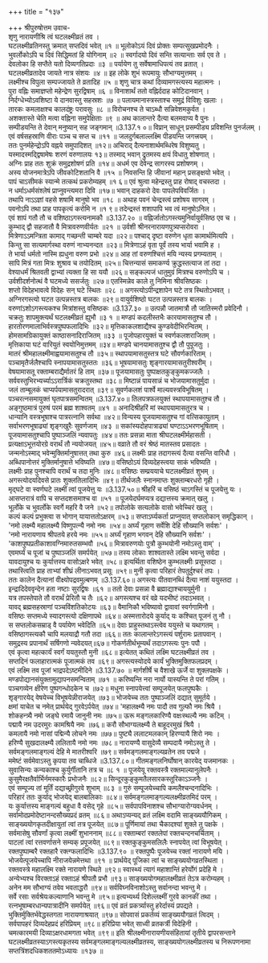 +++
title = "१३७"

+++
श्रीपुरुषोत्तम उवाच-  
शृणु नारायणीश्रि त्वं घटलक्ष्मीव्रतं तव ।  
घटलक्ष्मीव्रतिनस्तु क्रमात् सप्तदिवं भवेत् ॥१ ॥
भूलोकोऽयं दिवं प्रोक्तः सम्पत्सुखप्रमोदनैः ।  
भुवर्लोकोऽपि च दिवं सिद्धिमतां हि योगिनाम् ॥२ ॥
स्वर्गादयो दिवं सन्ति सत्यान्ताः सर्व एव ते ।  
देवलोका हि सप्तैते यतो दिव्यगतिप्रदाः ॥३ ॥
पर्यायेण तु सर्वेषामाधिपत्यं तव व्रतात् ।  
घटलक्ष्मीव्रतादेव जायते नात्र संशयः ॥४ ॥
इह लोके शुभं रूपमायुः सौभाग्यमुत्तमम् ।  
लक्ष्मीश्च विपुला सम्पज्जायते ते व्रतादिह ॥५ ॥
शृणु चात्र कथां दिव्यामगस्त्यस्य महात्मनः ।  
पुरा वह्निः समाज्ञप्तो महेन्द्रेण सुरद्विषाम् ॥६ ॥
विनाशार्थं ततो वह्निर्ददाह कोटिदानवान् ।  
निर्दग्धेभ्योऽवशिष्टा ये दानवास्तु सहस्रशः ॥७ ॥
पलायमानास्त्रस्ताश्च समुद्रं विविशुः खलाः ।  
तारकः कमलाक्षश्च कालदंष्ट्रः परावसुः ॥८ ॥
विरोचनश्च ते चाऽब्धौ सन्निवेशमकुर्वत ।  
अशक्तास्ते चेति मत्वा वह्निना समुपेक्षिताः ॥९ ॥
अथ कालान्तरे दैत्या बलमवाप्य वै पुनः ।  
सम्पीडयन्ति ते देवान् मनुष्यान् सह जङ्गमान् ॥3.137.१ ०॥
विप्रान् साधून् प्रसम्पीड्य प्रविशन्ति पुनर्जलम् ।  
एवं वर्षसहस्राणि वीराः पञ्च च सप्त च ॥११ ॥
जलदुर्गबलाल्लक्ष्मि पीडयन्ति जगत्त्रयम् ।  
ततः पुनर्महेन्द्रोऽपि वह्नये समुपादिशत् ॥१२॥
अचिराद् दैत्यनाशार्थमब्धिरेष विशुष्यतु ।  
यस्मादस्मद्द्विषामेषः शरणं वरुणालयः १३॥
तस्माद् भवान् द्रुतमस्य क्षयं विधातु शोषणात् ।  
अग्निः प्राह ततः शुक्रं समुद्रशोषणं प्रति ॥१४॥
अधर्म एव देवेन्द्र सागरस्य प्रशोषणम् ।  
अस्य योजनमात्रेऽपि जीवकोटिशतानि वै ॥१५ ॥
निवसन्ति हि जीवानां महान् प्रसङ्क्षयो भवेत् ।  
पापं चाऽसीमकं स्यान्मे तत्कथं प्रकरोम्यहम् ॥१ ६॥
एवं श्रुत्वा महेन्द्रस्तु प्राह रोषाद् वचस्तदा ।  
न धर्माऽधर्मसंश्लेषं प्राप्नुवन्त्यमरा दिवि ॥१७॥
भवान् दाहकरो देवः पापलेपविवर्जितः ।  
तथापि नाऽऽज्ञां वहसे शषामि मानुषो भव ॥१८ ॥
अथाह पवनं चेन्द्रस्त्वं प्रशोषय सागरम् ।  
पवनोऽपि तथा प्राह पापकृत्यं करोमि न ॥१ ९॥
तदेन्द्रस्तं शशापापि भव त्वं मानुषोऽनिल ।  
एवं शापं गतौ तौ च वशिष्ठाऽगस्त्यनामकौ ॥3.137.२० ॥
वह्निर्जातोऽगस्त्यमुनिर्वायुर्वसिष्ठ एव च ।  
कुम्भाद् द्वौ सहजातौ वै मित्रावरुणवीर्यतः ॥२१ ॥
उर्वशी श्रीनरनारायणपुत्र्यप्सरोवरा ।  
मित्रेणाऽऽमन्त्रिता कामाद् गच्छन्ती चाम्बरे यदा ॥२२॥
पश्चाद् दृष्टा वरुणेन धृता कामार्थमित्यपि ।  
किन्तु सा सत्यमार्गस्था वरुणं नाभ्यनन्दत ॥२३॥
मित्रेणाऽहं वृता पूर्वं तस्य भार्या भवामि ह ।  
ते भार्या धर्मतो नास्मि ह्यधुना वरुण प्रभो ॥२४॥
आह तां वरुणश्चित्तं मयि न्यस्य प्रगम्यताम् ।  
सापि मित्रं गता मित्रः शुश्राव च तयोदितम् ॥२५॥
चित्तन्यासं समाकर्ण्य क्रुद्धस्तत्याज तां तदा ।  
वेश्याधर्मं श्रितवती द्वाभ्यां त्यक्ता हि सा ययौ ॥२६॥
सङ्कल्पजं धातुमुग्रं मित्रश्च वरुणोऽपि च ।  
उर्वशीदर्शनोत्थं वै घटमध्ये ससर्जतुः ॥२७॥
एतस्मिन्नेव काले तु निमिना श्रीवसिष्ठकः ।  
शप्तो विदेहभावत्वे विदेहः सन् घटे स्थितः ॥२८ ॥
अगस्त्योऽपीन्द्रशापेन घटे तत्र स्थितोऽभवत् ।  
अग्निरगस्त्यो घटत उत्पन्नस्तत्र बालकः ॥२९॥
वायुर्वशिष्ठो घटत उत्पन्नस्तत्र बालकः ।  
वरुणांऽशोऽगस्त्यकश्च मित्रांशस्तु वसिष्ठकः ॥3.137.३० ॥
उत्पन्नौ जातमात्रौ तौ जातिस्मरौ प्रवेदिनौ ।  
चक्रतुः शापमुक्त्यर्थं घटलक्ष्मीव्रतं ह्युभौ ॥३ १ ॥
मण्डपं कदलीस्तभैः कारयामासतुश्च तौ ।  
हारतोरणमालाभिर्वस्त्रपुष्पफलादिभिः ॥३२॥
मृत्तिकाकलशाद्यैश्च कुण्डवेदीभिरन्वितम् ।  
होमसामग्रिकायुक्तं काष्ठासनादिराजितम् ॥३३ ॥
पूजोपहारयुक्तं च स्वर्णकलशराजितम् ।  
मृत्तिकाया घटं वारियुतं स्वयोनिमुत्तमम् ॥३४॥
मण्डपे चानयामासतुश्च द्वौ तौ पुपूजतुः ।  
मातरं श्रीमहालक्ष्मीमाह्वयामासतुश्च तौ ॥३५॥
स्थापयामासतुस्तत्र घटे सौवर्णकारिताम् ।  
पञ्चामृतैर्जलैश्चापि स्नापयामासतुस्ततः ॥३६॥
भूषयामासतुः शृङ्गारयामासतुरीश्वरीम् ।  
वेषयामासतू रक्ताम्बराद्यैर्मातरं हि ताम् ॥३७॥
पूजयामासतुः पुष्पाक्षतकुङ्कुमकज्जलैः ।  
सर्ववस्तुभिरभ्यर्च्याऽऽरार्त्रिकं चक्रतुस्तथा ॥३८॥
मिष्टान्नं पायसान्नं च भोजयामासतुर्मुदा ।  
जलं ताम्बूलकं चाप्यर्पयामासतुरादरात् ॥३९॥
सुवर्णकलशं पार्श्वे माल्यवस्त्रविभूषितम् ।  
पञ्चरत्नसमायुक्तं घृतपात्रसमन्वितम् ॥3.137.४०॥
तिलपत्रफलयुक्तं स्थापयामासतुश्च तौ ।  
अङ्गुष्ठमात्रं पुरुषं परमं ब्रह्म शाश्वतम् ॥४१ ॥
अनादिश्रीहरिं मां स्थापयामासतुरत्र च ।  
धान्यानि वस्त्रभूषाश्च पात्ररत्नानि सर्वथा ॥४२॥
विन्यस्य पूजयामासतुश्च गां वत्सिकायुताम् ।  
सर्वाभरणभूषाढ्यां शृङ्गखुरैः सुवर्णजाम् ॥४३ ॥
सकांस्यदोहपात्राढ्यां घण्टाऽऽभरणभूषिताम् ।  
पूजयामासतुश्चापि पुष्पाञ्जलिं न्यवापतुः ॥४४॥
ततः प्रसन्ना माता श्रीघटलक्ष्मीर्महासती ।  
प्रत्यक्षाऽभूत्तयोरग्रे वरार्थं तौ न्ययोजयत् ॥४५॥
वव्राते तौ वरं श्रेष्ठं मातस्तव प्रसादतः ।  
जन्मनोऽस्माद् भवेन्मुक्तिर्मानुषात्तत् तथा कुरु ॥४६॥
लक्ष्मीः प्राह तदागस्त्यं दैत्या वसन्ति वारिधौ ।  
अब्धिपानोत्तरं मुक्तिर्मानुषात्ते भविष्यति ॥४७॥
वसिष्ठोऽयं दिव्यदेहस्त्वया साकं भविष्यति ।  
लक्ष्मीः प्राह पुनश्चापि वरार्थं च तदा मुनिः ॥४८॥
वसिष्ठः सम्प्रययाचे घटलक्ष्मीव्रतं शुभम् ।  
अगस्त्योदयदिवसे प्रातः शुक्लतिलादिभिः ॥४९॥
तीर्थजलैः स्नानमाप्तः शुक्लाम्बरधरो गृही ।  
मृद्घटे वा स्वर्णघटे लक्ष्मीं त्वां पूजयेत्तु यः ॥3.137.५०॥
श्रीहरिं च वसिष्ठं चाऽगस्तिं च पूजयेत्तु यः ।  
आसप्तरात्रं वापि च सप्तदशसमाश्च वा ॥५१ ॥
पूजयेदर्घमप्यत्र दद्यात्तस्य क्रमात् खलु ।  
भूर्लोके च भुवर्लोके स्वर्गे महरि वै जने ॥५२॥
तपोलोके सत्यलोके वासो भवेच्चिरं खलु ।  
कल्पं कल्पं प्रभुक्त्वा स भोगान् यायात्ततोऽक्षरम् ॥५३॥
सप्ताऽर्घ्यकर्ता प्राप्नुयात् सप्तलोकान् समृद्धिकान् ।  
'नमो लक्ष्म्यै महालक्ष्म्यै विष्णुपत्न्यै नमो नमः ॥५४॥
अर्घ्यं गृहाण सर्वेशि देहि सौख्यानि सर्वशः' ।  
'नमो नारायणाय श्रीपतये हरये नमः ॥५५॥
अर्घ्यं गृहाण भगवन् देहि सौख्यानि सर्वशः' ।  
'काशपुष्पप्रतीकाशावग्निमारुतसम्भवौ ॥५६॥
मित्रावरुणयोः पुत्रौ कुम्भयोनी नमोऽस्तु वाम्' ।  
एवमर्घ्यं च पूजां च पुष्पाञ्जलिं समर्पयेत् ॥५७॥
तस्य लोकाः शाश्वतास्ते लक्ष्मि भवन्तु सर्वदा ।  
यावदायुश्च यः कुर्यात्तस्य वासोऽक्षरे भवेत् ॥५८॥
इत्यर्थिता वशिष्ठेन कुम्भलक्ष्मीः प्रसूस्तदा ।  
तथास्त्विति प्राह ताभ्यां शीघ्रं लीनाऽभवत् प्रसूः ॥५९॥
मुनी कृत्वा परिहारं तेपतुर्दुश्चरं तपः ।  
ततः कालेन दैत्यानां वीक्ष्योपद्रवमुल्बणम् ॥3.137.६०॥
अगस्त्यः पीतवानब्धिं दैत्या नाशं ययुस्तदा ।  
इन्द्रादिदेववृन्देन हता नष्टाः सुरद्विषः ॥६१ ॥
ततो देवाः प्रसन्ना वै ब्रह्माद्याश्चाययुर्मुनी ।  
यत्र तपस्तेपाते तौ वरार्थं प्रेरितौ च तैः ॥६२॥
अगस्त्यश्च वरं वव्रे यदभीष्टं तदाऽभवत् ।  
यावद् ब्रह्मसहस्राणां पञ्चविंशतिकोटयः ॥६३॥
वैमानिकौ भविष्यावो द्वावावां स्वर्गगामिनौ ।  
वसिष्ठः सप्तमध्ये स्यादगस्त्यो दक्षिणापथे ॥६४॥
अस्मत्तारोदये कुर्याद् यः कश्चित् पूजनं तु नौ ।  
स सप्तलोकसम्राड् वै पर्यायेण भवेदिति ॥६५॥
देवाः प्राहुस्तथाऽस्त्वेव ययुस्ते च यथागतम् ।  
वसिष्ठागस्त्यकौ चापि मलयाद्रौ गतौ तदा ॥६६॥
ततः कालान्तरेऽगस्त्यं पर्शुरामः प्रतापवान् ।  
समुद्रस्य प्रपानार्थं सर्षिगणो न्यवेदयत्॥६७॥
गोकर्णतीर्थभूम्यर्थं तदाऽगस्त्यः पुनः पपौ ।  
एवं कृत्वा महत्कार्यं स्वर्गं ययतुस्तौ मुनी ॥६८॥
इत्येतत् कथितं लक्ष्मि घटलक्ष्मीव्रतं तव ।  
सप्तदिनं फलाहारात्मकं पूजात्मकं तव ॥६९॥
अगस्त्यस्योदये कार्यं भुक्तिमुक्तिफलप्रदम् ।  
एवं लक्ष्मि तव पूजां भाद्रपदेऽष्टमीदिने ॥3.137.७० ॥
मार्गशीर्षे च वैशाखे ऊर्जे वा शुक्लपक्षके ।  
मण्डपोद्यानसंयुक्तामुद्यापनसमन्विताम् ॥७१ ॥
करिष्यन्ति नरा नार्यो यास्यन्ति ते परां गतिम् ।  
पञ्चगव्येन क्षीरेण पुष्पगन्धोदकेन च ॥७२॥
मधुना स्नापयेत्त्वां सम्पूजयेत् फलपुष्पकैः ।  
शृङ्गारयेद् वेषयेच्च विभूषयेन्नीराजयेत् ॥७३॥
भोजयेच्च ततः पुष्पाञ्जलिं दद्यात् सुमूर्तये ।  
क्षमां याचेत च नमेत् प्रार्थयेद् गुरवेऽर्पयेत् ॥७४॥
'महालक्ष्म्यै नमः पादौ तव गुल्फौ नमः श्रियै ।  
शोकहन्त्र्यै नमो जङ्घे रमायै जानुनी नमः ॥७५॥
ऊरू मङ्गलकारिण्यै वक्षःस्थल्यै नमः कटिम् ।  
पद्मायै नम उदरमुरः कामश्रियै नमः ॥७६॥
करौ सौभाग्यलक्ष्म्यै ते बाहूदरमुखं श्रियै ।  
कमलायै नमो नासां पद्मिन्यै लोचने नमः ॥७७॥
पुष्ट्यै ललाटमलकान् हिरण्यायै शिरो नमः ।  
हरिण्यै सुखदालक्ष्म्यै ललितायै नमो नमः ॥७८॥
नारायण्यै वासुदेव्यै सम्पदायै नमोऽस्तु ते ।  
सर्वमङ्गलमाङ्गल्यं देहि मे मातरीश्वरि ॥७९॥
सर्वमङ्गलमाङ्गल्यव्रतेन तव पद्मजे ।  
ममेष्टं सर्वमेवाऽस्तु कृपया तव चाब्धिजे ॥3.137.८०॥
गीतमङ्गलनिर्घोषान् कारयेद् यजमानकः ।  
सुवासिन्यः कन्यकाश्च कुर्युर्गीतानि तत्र च ॥८ १ ॥
पूजयेयू रक्तवस्त्रै रक्तमाल्यानुलेपनैः ।  
कुसुमैरक्षतैर्वार्भिर्नमस्कारैः प्रभोजनैः ॥८२॥
सिन्दूरकुङ्कुमतैलसारकस्तूरिकाऽञ्जनैः ।  
एवं सम्पूज्य तां मूर्तिं दद्याच्छ्रीगुरवे शुभाम् ॥८३ ॥
गुरुं सम्पूजयेच्चापि कमलैश्चन्दनादिभिः ।  
परिहारं ततः कुर्याद् भोजयेद् बालबालिकाः ॥८४॥
सर्वमङ्गलमाङ्गल्यलक्ष्मीव्रतमिदं परम् ।  
यः कुर्यात्तस्य माङ्गल्यं बहुधा वै वसेद् गृहे ॥८५॥
सर्वपापविनाशश्च सौभाग्यारोग्यवर्धनम् ।  
सर्वामोदप्रमोदेष्टानन्दसौख्यप्रदं व्रतम् ॥८६॥
अथाऽप्यन्यद् व्रतं लक्ष्मि वदामि साङ्ख्ययौगिकम् ।  
साङ्ख्ययोगकृतदीक्षायुतां त्वां तत्र पूजयेत् ॥८७॥
पूर्णिमायां तथा चैकादश्यां शुक्ले तु पक्षके ।  
सर्वमासेषु सौवर्णां कृत्वा लक्ष्मीं शुभाननाम् ॥८८॥
रक्ताम्बरां रक्तलेपां रक्तचन्दनचर्चिताम् ।  
पाटलां त्वां रत्तवर्णासने सम्यक् प्रपूजयेत् ॥८९॥
रक्तकुङ्कुमसलिलैः स्नापयेत् त्वां विभूषयेत् ।  
रक्तपुष्पाम्बरै रक्तहारै रक्त्ग्फलादिभिः ॥3.137.९० ॥
रक्तपुष्पैः पूजयेच्च रक्तां नारायणे मयि ।  
भोजयेत्पूजयेच्चापि नीराजयेन्नमेत्तथा ॥९१ ॥
प्रार्थयेद् पूजिका त्वां च साङ्ख्ययोगव्रतस्थिता ।  
रक्तवस्त्रे महालक्ष्मि रक्ते नारायणे स्थिते ॥९२॥
स्वास्थ्यं त्यागं महाशान्तिं हरेर्योगं प्रदेहि मे ।  
अन्येभ्यश्च विरक्ताऽहं रक्ताऽहं श्रीपतौ प्रभौ ॥९३॥
साङ्ख्ययोगमहालक्ष्मीव्रतं तेऽत्र करोम्यहम् ।  
अनेन मम सौभाग्यं तवेव भवताद्धरौ ॥९४॥
सर्वविघ्नविनाशोऽस्तु सर्वानन्दा भवन्तु मे ।  
सर्वे रसाः सर्वश्रेयःकल्याणानि भवन्तु मे ॥९५॥
इत्यभ्यर्थ्य दिशेल्लक्ष्मीं गुरवे कानकीं तथा ।  
रत्नभूषाम्बरधान्यपात्रादीनि समर्पयेत् ॥९६॥
एवं व्रतं प्रकर्त्र्यास्तु हरेर्दास्यं प्रपद्यते ।  
भुक्तिर्मुक्तिर्भवेद्धस्तगता नारायणाश्रयात् ॥९७॥
सोपवासं प्रकर्तव्यं साङ्ख्ययौगव्रतं त्विदम् ।  
सर्वपापहरं दिव्यदेहप्रदं हरिप्रियम् ॥९८॥
हरिप्रिया भवेत् साध्वी व्रतकर्त्री विदेहिनी ।  
चमत्कारमयी दिव्याऽक्षरधामगता भवेत् ॥९९॥
इति श्रीलक्ष्मीनारायणीयसंहितायां तृतीये द्वापरसन्ताने घटलक्ष्मीव्रतस्याऽगस्त्यकृतस्य सर्वमङ्गलमाङ्गल्यलक्ष्मीव्रतस्य, साङ्ख्ययोगलक्ष्मीव्रतस्य च निरूपणनामा सप्तत्रिंशदधिकशततमोऽध्यायः ॥१३७ ॥
    
